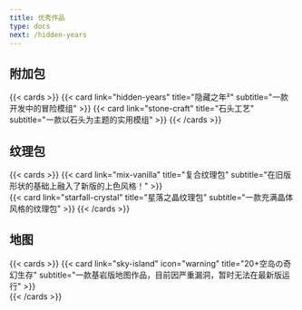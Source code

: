```yaml
---
title: 优秀作品
type: docs
next: /hidden-years
---
```


## 附加包
{{< cards >}}
  {{< card link="hidden-years" title="隐藏之年²" subtitle="一款开发中的冒险模组" >}}
  {{< card link="stone-craft" title="石头工艺" subtitle="一款以石头为主题的实用模组" >}}
{{< /cards >}}

## 纹理包
{{< cards >}}
  {{< card link="mix-vanilla" title="复合纹理包" subtitle="在旧版形状的基础上融入了新版的上色风格！" >}}  
  {{< card link="starfall-crystal" title="星落之晶纹理包" subtitle="一款充满晶体风格的纹理包" >}}
{{< /cards >}}

## 地图
{{< cards >}}
  {{< card link="sky-island" icon="warning" title="20+空岛の奇幻生存" subtitle="一款基岩版地图作品，目前因严重漏洞，暂时无法在最新版运行" >}}  
{{< /cards >}}